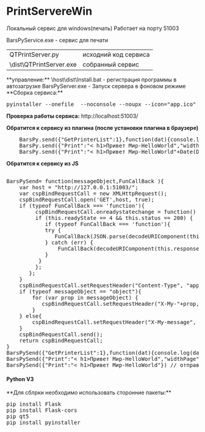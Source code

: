 # PrintServereWin
Локальный сервис для windows(печать)
Работает на порту 51003


BarsPyService.exe - сервис для печати 

<table>
<tr> <td>QTPrintServer.py</td><td>исходний код сервиса</td> </tr>
<tr> <td>\dist\QTPrintServer.exe</td><td>собранный сервис</td> </tr>
</table>
**управление:**
   \host\dist\Install.bat - регистрация программы в автозагрузке
    BarsPyServer.exe      - Запуск сервера в фоновом режиме  
**Сборка сервиса:**
<pre>
pyinstaller --onefile  --noconsole --noupx --icon="app.ico" --hidden-import win32timezone QTPrintServer.py
</pre> 

**Проверка работы сервиса:**
http://localhost:51003/

**Обратится к сервису из плагина (после установки плагина в браузере)**

<pre>
    BarsPy.send({"GetPrinterList":1},function(dat){console.log(dat);}) // получить список принтеров установленных в системе
    BarsPy.send({"Print":"< h1>Привет Мир-HelloWorld</h1>","widthPage":300,"heightPage":100,"PrinterName":"Microsoft XPS Document Writer"},function(dat){console.log(dat);})
    BarsPy.send({"Print":"< h1>Привет Мир-HelloWorld</h1>"+Date(Date.now()).toString()}) // отправека на печать без получения ответа 
</pre>

**Обратится к сервису из JS**
<pre>

BarsPySend= function(messageObject,FunCallBack ){
    var host = "http://127.0.0.1:51003/";
    var cspBindRequestCall = new XMLHttpRequest();
    cspBindRequestCall.open('GET',host, true);
    if (typeof FunCallBack === 'function'){ 
         cspBindRequestCall.onreadystatechange = function() {
         if (this.readyState == 4 && this.status == 200) {
            if (typeof FunCallBack === 'function'){
		    try {
			   FunCallBack(JSON.parse(decodeURIComponent(this.responseText)));
			} catch (err) {
			    FunCallBack(decodeURIComponent(this.responseText));
			}
          }
         };
       };
    }
    cspBindRequestCall.setRequestHeader("Content-Type", "application/x-www-form-urlencoded");
    if (typeof messageObject == "object"){
        for (var prop in messageObject) {
           cspBindRequestCall.setRequestHeader("X-My-"+prop, encodeURI(messageObject[prop]));
        }
    } else{
        cspBindRequestCall.setRequestHeader("X-My-message", encodeURI(messageObject));
    }
    cspBindRequestCall.send();
    return cspBindRequestCall; 
}
BarsPySend({"GetPrinterList":1},function(dat){console.log(dat);}) // получить список принтеров установленных в системе
BarsPySend({"Print":"< h1>Привет Мир-HelloWorld</h1>","widthPage":300,"heightPage":100,"PrinterName":"Microsoft XPS Document Writer"},function(dat){console.log(dat);})
BarsPySend({"Print":"< h1>Привет Мир-HelloWorld</h1>"}) // отправека на печать без получения ответа
</pre>

<h4>Python V3</h4>
**Для сблрки необходимо использовать сторонние пакеты:**
<pre>
pip install Flask
pip install Flask-cors
pip qt5
pip install pyinstaller
</pre> 
